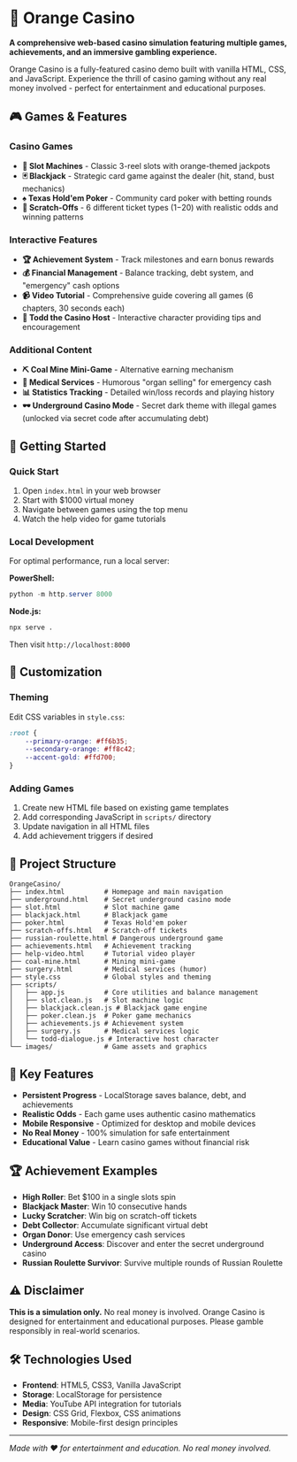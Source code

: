 # 🎰 Orange Casino

**A comprehensive web-based casino simulation featuring multiple games, achievements, and an immersive gambling experience.**

Orange Casino is a fully-featured casino demo built with vanilla HTML, CSS, and JavaScript. Experience the thrill of casino gaming without any real money involved - perfect for entertainment and educational purposes.

## 🎮 Games & Features

### Casino Games
- **🎰 Slot Machines** - Classic 3-reel slots with orange-themed jackpots
- **🃏 Blackjack** - Strategic card game against the dealer (hit, stand, bust mechanics)
- **♠️ Texas Hold'em Poker** - Community card poker with betting rounds
- **🎫 Scratch-Offs** - 6 different ticket types ($1-$20) with realistic odds and winning patterns

### Interactive Features
- **🏆 Achievement System** - Track milestones and earn bonus rewards
- **💰 Financial Management** - Balance tracking, debt system, and "emergency" cash options
- **📹 Video Tutorial** - Comprehensive guide covering all games (6 chapters, 30 seconds each)
- **🎯 Todd the Casino Host** - Interactive character providing tips and encouragement

### Additional Content
- **⛏️ Coal Mine Mini-Game** - Alternative earning mechanism
- **🏥 Medical Services** - Humorous "organ selling" for emergency cash
- **📊 Statistics Tracking** - Detailed win/loss records and playing history
- **🕶️ Underground Casino Mode** - Secret dark theme with illegal games (unlocked via secret code after accumulating debt)

## 🚀 Getting Started

### Quick Start
1. Open `index.html` in your web browser
2. Start with $1000 virtual money
3. Navigate between games using the top menu
4. Watch the help video for game tutorials

### Local Development
For optimal performance, run a local server:

**PowerShell:**
```powershell
python -m http.server 8000
```

**Node.js:**
```bash
npx serve .
```

Then visit `http://localhost:8000`

## 🎨 Customization

### Theming
Edit CSS variables in `style.css`:
```css
:root {
    --primary-orange: #ff6b35;
    --secondary-orange: #ff8c42;
    --accent-gold: #ffd700;
}
```

### Adding Games
1. Create new HTML file based on existing game templates
2. Add corresponding JavaScript in `scripts/` directory
3. Update navigation in all HTML files
4. Add achievement triggers if desired

## 📁 Project Structure

```
OrangeCasino/
├── index.html          # Homepage and main navigation
├── underground.html    # Secret underground casino mode
├── slot.html           # Slot machine game
├── blackjack.html      # Blackjack game
├── poker.html          # Texas Hold'em poker
├── scratch-offs.html   # Scratch-off tickets
├── russian-roulette.html # Dangerous underground game
├── achievements.html   # Achievement tracking
├── help-video.html     # Tutorial video player
├── coal-mine.html      # Mining mini-game
├── surgery.html        # Medical services (humor)
├── style.css           # Global styles and theming
├── scripts/
│   ├── app.js          # Core utilities and balance management
│   ├── slot.clean.js   # Slot machine logic
│   ├── blackjack.clean.js # Blackjack game engine
│   ├── poker.clean.js  # Poker game mechanics
│   ├── achievements.js # Achievement system
│   ├── surgery.js      # Medical services logic
│   └── todd-dialogue.js # Interactive host character
└── images/             # Game assets and graphics
```

## 🎯 Key Features

- **Persistent Progress** - LocalStorage saves balance, debt, and achievements
- **Realistic Odds** - Each game uses authentic casino mathematics
- **Mobile Responsive** - Optimized for desktop and mobile devices
- **No Real Money** - 100% simulation for safe entertainment
- **Educational Value** - Learn casino games without financial risk

## 🏆 Achievement Examples

- **High Roller**: Bet $100 in a single slots spin
- **Blackjack Master**: Win 10 consecutive hands
- **Lucky Scratcher**: Win big on scratch-off tickets
- **Debt Collector**: Accumulate significant virtual debt
- **Organ Donor**: Use emergency cash services
- **Underground Access**: Discover and enter the secret underground casino
- **Russian Roulette Survivor**: Survive multiple rounds of Russian Roulette

## ⚠️ Disclaimer

**This is a simulation only.** No real money is involved. Orange Casino is designed for entertainment and educational purposes. Please gamble responsibly in real-world scenarios.

## 🛠️ Technologies Used

- **Frontend**: HTML5, CSS3, Vanilla JavaScript
- **Storage**: LocalStorage for persistence
- **Media**: YouTube API integration for tutorials
- **Design**: CSS Grid, Flexbox, CSS animations
- **Responsive**: Mobile-first design principles

---

*Made with ❤️ for entertainment and education. No real money involved.*
